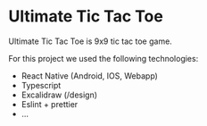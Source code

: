 # Ultimate Tic Tac Toe

Ultimate Tic Tac Toe is 9x9 tic tac toe game.

For this project we used the following technologies:
 - React Native (Android, IOS, Webapp)
 - Typescript
 - Excalidraw (/design)
 - Eslint + prettier
 - ...